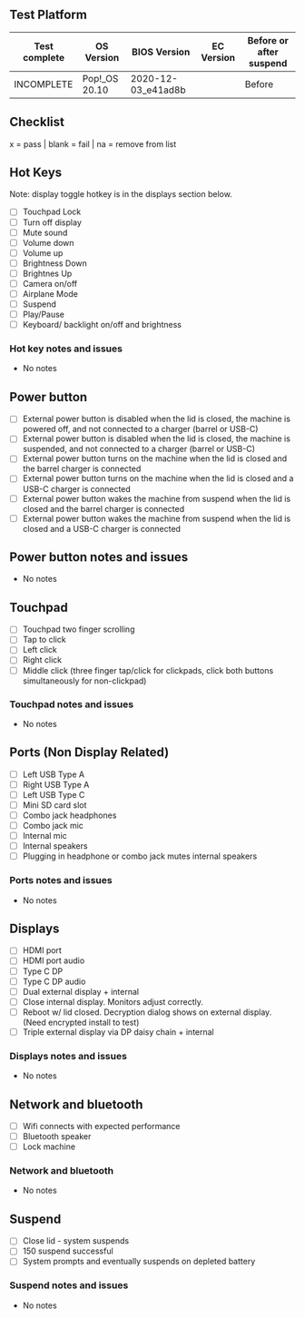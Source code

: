 ## Test Platform

| Test complete | OS Version     | BIOS Version        | EC Version | Before or after suspend |
| ------------- | -------------- | ------------------- | ---------- | ----------------------- |
| INCOMPLETE    | Pop!\_OS 20.10 | 2020-12-03_e41ad8b  |            | Before                  |

## Checklist
x = pass | blank = fail | na = remove from list

## Hot Keys

Note: display toggle hotkey is in the displays section below.

- [ ] Touchpad Lock
- [ ] Turn off display
- [ ] Mute sound
- [ ] Volume down
- [ ] Volume up
- [ ] Brightness Down
- [ ] Brightnes Up
- [ ] Camera on/off
- [ ] Airplane Mode
- [ ] Suspend
- [ ] Play/Pause
- [ ] Keyboard/ backlight on/off and brightness 

### Hot key notes and issues

- No notes

## Power button

- [ ] External power button is disabled when the lid is closed, the machine is powered off, and not connected to a charger (barrel or USB-C)
- [ ] External power button is disabled when the lid is closed, the machine is suspended, and not connected to a charger (barrel or USB-C)
- [ ] External power button turns on the machine when the lid is closed and the barrel charger is connected
- [ ] External power button turns on the machine when the lid is closed and a USB-C charger is connected
- [ ] External power button wakes the machine from suspend when the lid is closed and the barrel charger is connected
- [ ] External power button wakes the machine from suspend when the lid is closed and a USB-C charger is connected

## Power button notes and issues

- No notes

## Touchpad

- [ ] Touchpad two finger scrolling 
- [ ] Tap to click
- [ ] Left click
- [ ] Right click
- [ ] Middle click (three finger tap/click for clickpads, click both buttons simultaneously for non-clickpad)

### Touchpad notes and issues

- No notes

## Ports (Non Display Related)

- [ ] Left USB Type A
- [ ] Right USB Type A
- [ ] Left USB Type C
- [ ] Mini SD card slot
- [ ] Combo jack headphones
- [ ] Combo jack mic
- [ ] Internal mic
- [ ] Internal speakers
- [ ] Plugging in headphone or combo jack mutes internal speakers

### Ports notes and issues

- No notes

## Displays

- [ ] HDMI port
- [ ] HDMI port audio
- [ ] Type C DP
- [ ] Type C DP audio
- [ ] Dual external display + internal
- [ ] Close internal display. Monitors adjust correctly.
- [ ] Reboot w/ lid closed. Decryption dialog shows on external display. (Need encrypted install to test)
- [ ] Triple external display via DP daisy chain + internal

### Displays notes and issues

- No notes

## Network and bluetooth

- [ ] Wifi connects with expected performance
- [ ] Bluetooth speaker
- [ ] Lock machine

### Network and bluetooth

- No notes

## Suspend

- [ ] Close lid - system suspends
- [ ] 150 suspend successful
- [ ] System prompts and eventually suspends on depleted battery

### Suspend notes and issues

- No notes
